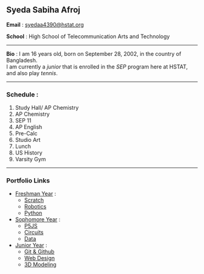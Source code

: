 ## Syeda Sabiha Afroj

**Email** : syedaa4390@hstat.org

**School** : High School of Telecommunication Arts and Technology

---

**Bio** : I am 16 years old, born on September 28, 2002, in the country of Bangladesh.   
I am currently a _junior_ that is enrolled in the _SEP_ program here at HSTAT, and also play _tennis_.

---

### **Schedule** : 
1. Study Hall/ AP Chemistry
2. AP Chemistry
3. SEP 11
4. AP English
5. Pre-Calc
6. Studio Art
7. Lunch
8. US History 
9. Varsity Gym

---

### **Portfolio Links**
* [Freshman Year](https://sites.google.com/a/hstat.org/syedaa4390sep09/) :
  * [Scratch](https://sites.google.com/a/hstat.org/syedaa4390sep09/scratch)
  * [Robotics](https://sites.google.com/a/hstat.org/syedaa4390sep09/robotics)
  * [Python](https://sites.google.com/a/hstat.org/syedaa4390sep09/python)
* [Sophomore Year](https://sites.google.com/a/hstat.org/syedaa4390--sep10/) :
  * [P5JS](https://sites.google.com/a/hstat.org/syedaa4390--sep10/p5js)
  * [Circuits](https://sites.google.com/a/hstat.org/syedaa4390--sep10/circuits)
  * [Data](https://sites.google.com/a/hstat.org/syedaa4390--sep10/data)
* [Junior Year](https://sites.google.com/a/hstat.org/syedaa4390sep11/) :
  * [Git & Github](https://sites.google.com/a/hstat.org/syedaa4390sep11/github)
  * [Web Design](https://sites.google.com/a/hstat.org/syedaa4390sep11/web-design)
  * [3D Modeling](https://sites.google.com/a/hstat.org/syedaa4390sep11/3d-modeling)